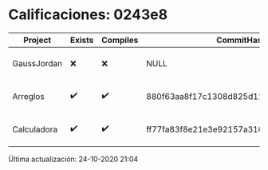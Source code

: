 # Calificaciones: 0243e8
|Project|Exists|Compiles|CommitHash|CommitDate|CheckDate|Comments|
|-|-|-|-|-|-|-|
|GaussJordan|❌|❌|NULL|NULL|24-10-2020 21:04:02|No se encontró el archivo en PracticasComputacionI/GaussJordan/GaussJordan.cpp|
|Arreglos|✔️|✔️|880f63aa8f17c1308d825d11faa1f590b7a941f6|22-10-2020 18:43:50|22-10-2020 21:18:08|nan|
|Calculadora|✔️|✔️|ff77fa83f8e21e3e92157a310dadf6831f6f6a2f|12-10-2020 15:57:08|15-10-2020 21:24:46|nan|

Última actualización: 24-10-2020 21:04